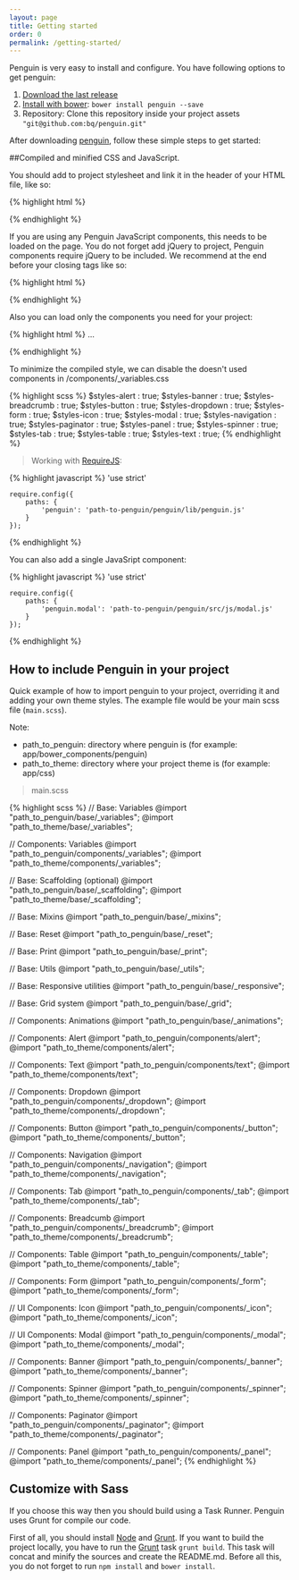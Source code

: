 ```yaml
---
layout: page
title: Getting started
order: 0
permalink: /getting-started/
---
```


Penguin is very easy to install and configure. You have following options to get penguin:


1. [Download the last release](https://github.com/bq/penguin/releases/)
2. [Install with bower](http://bower.io/): `bower install penguin --save`
3. Repository: Clone this repository inside your project assets `"git@github.com:bq/penguin.git"`

After downloading [penguin](https://github.com/bq/penguin), follow these simple steps to get started:

##Compiled and minified CSS and JavaScript.

You should add to project stylesheet and link it in the header of your HTML file, like so:

{% highlight html %}
<!-- This is how you would link your penguin stylesheet -->
<link rel="stylesheet" href="dist/css/penguin.min.css">
{% endhighlight %}

If you are using any Penguin JavaScript components, this needs to be loaded on the page. You do not forget add jQuery to project, Penguin components require jQuery to be included. We recommend at the end before your closing <body> tags like so:

{% highlight html %}
<script src="bower_components/jquery/dist/jquery.min.js"></script>
<script src="dist/js/penguin.min.js"></script>
<script>
    $('body').modal();
</script>
{% endhighlight %}

Also you can load only the components you need for your project:

{% highlight html %}
...
        <script src="js/jquery.min.js"></script>
        <!-- Alerts -->
        <script src="penguin/js/components/alert.js"></script>
        <!-- Dropdowns -->
        <script src="penguin/js/components/dropdown.js"></script>
        <!-- Modal -->
        <script src="penguin/js/components/modal.js"></script>
        <!-- Spinner -->
        <script src="penguin/js/components/spinner.js"></script>
</body>
{% endhighlight %}


To minimize the compiled style, we can disable the doesn't used components in /components/_variables.css 

{% highlight scss %}
$styles-alert                        : true;
$styles-banner                       : true;
$styles-breadcrumb                   : true;
$styles-button                       : true;
$styles-dropdown                     : true;
$styles-form                         : true;
$styles-icon                         : true;
$styles-modal                        : true;
$styles-navigation                   : true;
$styles-paginator                    : true;
$styles-panel                        : true;
$styles-spinner                      : true;
$styles-tab                          : true;
$styles-table                        : true;
$styles-text                         : true;
{% endhighlight %}

> Working with [RequireJS](http://requirejs.org):

{% highlight javascript %}
    'use strict'

    require.config({
        paths: {
            'penguin': 'path-to-penguin/penguin/lib/penguin.js'
        }      
    });
{% endhighlight %}

You can also add a single JavaSript component:

{% highlight javascript %}
    'use strict'

    require.config({
        paths: {
            'penguin.modal': 'path-to-penguin/penguin/src/js/modal.js'
        }      
    });
{% endhighlight %}

## How to include Penguin in your project

Quick example of how to import penguin to your project, overriding it and adding your own theme styles. The example file would be your main scss file (`main.scss`).

Note: 

* path_to_penguin: directory where penguin is (for example: app/bower_components/penguin)
* path_to_theme: directory where your project theme is (for example: app/css)

> main.scss

{% highlight scss %}
// Base: Variables
@import "path_to_penguin/base/_variables";
@import "path_to_theme/base/_variables";

// Components: Variables
@import "path_to_penguin/components/_variables";
@import "path_to_theme/components/_variables";

// Base: Scaffolding (optional)
@import "path_to_penguin/base/_scaffolding";
@import "path_to_theme/base/_scaffolding";

// Base: Mixins
@import "path_to_penguin/base/_mixins";

// Base: Reset
@import "path_to_penguin/base/_reset";

// Base: Print
@import "path_to_penguin/base/_print";

// Base: Utils
@import "path_to_penguin/base/_utils";

// Base: Responsive utilities
@import "path_to_penguin/base/_responsive";

// Base: Grid system
@import "path_to_penguin/base/_grid";

// Components: Animations
@import "path_to_penguin/base/_animations";

// Components: Alert
@import "path_to_penguin/components/alert";
@import "path_to_theme/components/alert";

// Components: Text
@import "path_to_penguin/components/text";
@import "path_to_theme/components/text";

// Components: Dropdown
@import "path_to_penguin/components/_dropdown";
@import "path_to_theme/components/_dropdown";

// Components: Button
@import "path_to_penguin/components/_button";
@import "path_to_theme/components/_button";

// Components: Navigation
@import "path_to_penguin/components/_navigation";
@import "path_to_theme/components/_navigation";

// Components: Tab
@import "path_to_penguin/components/_tab";
@import "path_to_theme/components/_tab";

// Components: Breadcumb
@import "path_to_penguin/components/_breadcrumb";
@import "path_to_theme/components/_breadcrumb";

// Components: Table
@import "path_to_penguin/components/_table";
@import "path_to_theme/components/_table";

// Components: Form
@import "path_to_penguin/components/_form";
@import "path_to_theme/components/_form";

// UI Components: Icon
@import "path_to_penguin/components/_icon";
@import "path_to_theme/components/_icon";

// UI Components: Modal
@import "path_to_penguin/components/_modal";
@import "path_to_theme/components/_modal";

// Components: Banner
@import "path_to_penguin/components/_banner";
@import "path_to_theme/components/_banner";

// Components: Spinner
@import "path_to_penguin/components/_spinner";
@import "path_to_theme/components/_spinner";

// Components: Paginator
@import "path_to_penguin/components/_paginator";
@import "path_to_theme/components/_paginator";

// Components: Panel
@import "path_to_penguin/components/_panel";
@import "path_to_theme/components/_panel";
{% endhighlight %}

## Customize with Sass

If you choose this way then you should build using a Task Runner. Penguin uses Grunt for compile our code.

First of all, you should install [Node](https://nodejs.org/download/) and [Grunt](http://gruntjs.com/getting-started).
If you want to build the project locally, you have to run the [Grunt](http://gruntjs.com/) task `grunt build`. This task will concat and minify the sources and create the README.md. Before all this, you do not forget to run `npm install` and `bower install`.